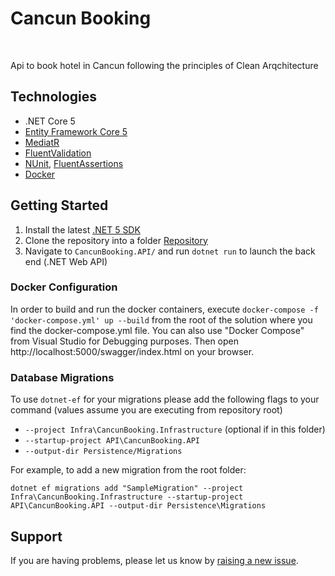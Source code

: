 # Cancun Booking
<br/>

Api to book hotel in Cancun following the principles of Clean Arqchitecture

## Technologies

* .NET Core 5
* [Entity Framework Core 5](https://docs.microsoft.com/en-us/ef/core/)
* [MediatR](https://github.com/jbogard/MediatR)
* [FluentValidation](https://fluentvalidation.net/)
* [NUnit](https://nunit.org/), [FluentAssertions](https://fluentassertions.com/)
* [Docker](https://www.docker.com/)

## Getting Started

1. Install the latest [.NET 5 SDK](https://dotnet.microsoft.com/download/dotnet/5.0)
2. Clone the repository into a folder [Repository](https://github.com/arthurdeol/CancunBooking.git)
8. Navigate to `CancunBooking.API/` and run `dotnet run` to launch the back end (.NET Web API)

### Docker Configuration

In order to build and run the docker containers, execute `docker-compose -f 'docker-compose.yml' up --build` from the root of the solution where you find the docker-compose.yml file.  You can also use "Docker Compose" from Visual Studio for Debugging purposes.
Then open http://localhost:5000/swagger/index.html on your browser.

### Database Migrations

To use `dotnet-ef` for your migrations please add the following flags to your command (values assume you are executing from repository root)

* `--project Infra\CancunBooking.Infrastructure` (optional if in this folder)
* `--startup-project API\CancunBooking.API`
* `--output-dir Persistence/Migrations`

For example, to add a new migration from the root folder:

 `dotnet ef migrations add "SampleMigration" --project Infra\CancunBooking.Infrastructure --startup-project API\CancunBooking.API --output-dir Persistence\Migrations`


## Support

If you are having problems, please let us know by [raising a new issue](https://github.com/arthurdeol/CancunBooking/issues/new).
